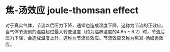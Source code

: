# 焦-汤效应 joule-thomsan effect
对于真实气体，节流以后压力下降，通常也造成温度下降，这称为节流的正效应。当气体节流前的温度超过最大转变温度（约为临界温度的4.85 ~ 6.2）时，节流后压力下降，会造成温度上升，这称为节流负效应。节流效应又称为焦耳-汤姆逊效应。

